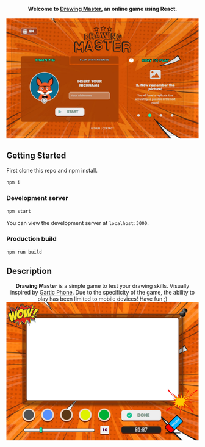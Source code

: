 <p align="center">
  <strong>Welcome to <a href="https://pioblaszcz.github.io/drawing-master/" target="_blank">Drawing Master</a>, an online game using React.</strong>
  <br /><br />
  <img width="704" alt="Game screenshot" src="https://github.com/pioblaszcz/drawing-master/blob/main/readme/startss.JPG">
</p>

## Getting Started

First clone this repo and npm install.

```bash
npm i
```
### Development server

```bash
npm start
```

You can view the development server at `localhost:3000`.

### Production build

```bash
npm run build
```

## Description
<p align="center">
 <strong>Drawing Master</strong> is a simple game to test your drawing skills. Visually inspired by <a href="https://garticphone.com/" target="_blank">Gartic Phone</a>. Due to the specificity of the game, the ability to play has been limited to mobile devices! Have fun ;)

 <img width="704" alt="Game screenshot" src="https://github.com/pioblaszcz/drawing-master/blob/main/readme/drawss.jpg" >
 </p>
